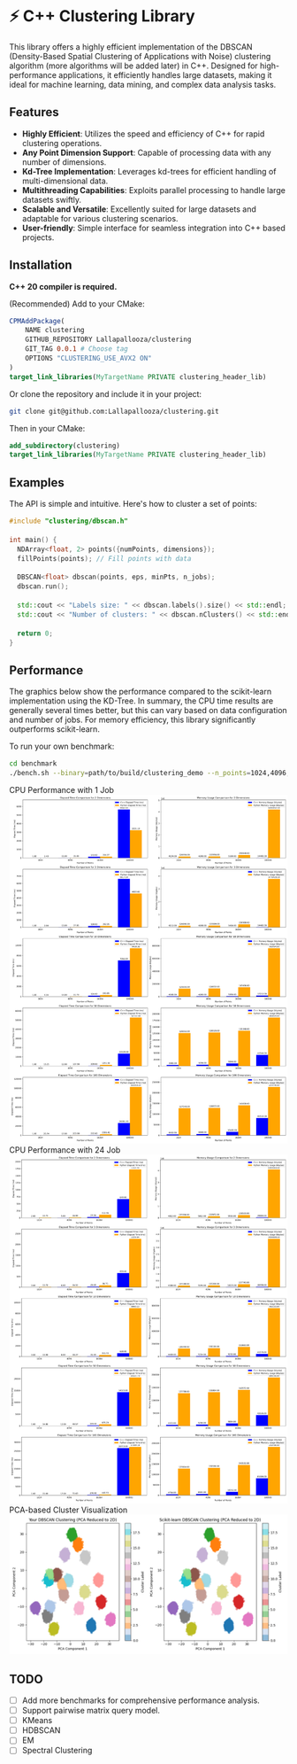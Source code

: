 # ⚡ C++ Clustering Library

This library offers a highly efficient implementation of the DBSCAN 
(Density-Based Spatial Clustering of Applications with Noise) clustering algorithm (more algorithms will be added later) in C++. 
Designed for high-performance applications, 
it efficiently handles large datasets, 
making it ideal for machine learning, data mining, and complex data analysis tasks.

## Features
- **Highly Efficient**: Utilizes the speed and efficiency of C++ for rapid clustering operations.
- **Any Point Dimension Support**: Capable of processing data with any number of dimensions.
- **Kd-Tree Implementation**: Leverages kd-trees for efficient handling of multi-dimensional data.
- **Multithreading Capabilities**: Exploits parallel processing to handle large datasets swiftly.
- **Scalable and Versatile**: Excellently suited for large datasets and adaptable for various clustering scenarios.
- **User-friendly**: Simple interface for seamless integration into C++ based projects.

## Installation
**C++ 20 compiler is required.**

(Recommended) Add to your CMake:
```cmake
CPMAddPackage(
    NAME clustering
    GITHUB_REPOSITORY Lallapallooza/clustering
    GIT_TAG 0.0.1 # Choose tag 
    OPTIONS "CLUSTERING_USE_AVX2 ON"
)
target_link_libraries(MyTargetName PRIVATE clustering_header_lib)
```

Or clone the repository and include it in your project:

```bash
git clone git@github.com:Lallapallooza/clustering.git
```

Then in your CMake:

```cmake
add_subdirectory(clustering)
target_link_libraries(MyTargetName PRIVATE clustering_header_lib)
```

## Examples
The API is simple and intuitive. Here's how to cluster a set of points:

```cpp
#include "clustering/dbscan.h"

int main() {
  NDArray<float, 2> points({numPoints, dimensions});
  fillPoints(points); // Fill points with data
  
  DBSCAN<float> dbscan(points, eps, minPts, n_jobs);
  dbscan.run();
  
  std::cout << "Labels size: " << dbscan.labels().size() << std::endl;
  std::cout << "Number of clusters: " << dbscan.nClusters() << std::endl;
  
  return 0;
}
```

## Performance
The graphics below show the performance compared to the scikit-learn implementation using the KD-Tree. 
In summary, the CPU time results are generally several times better, 
but this can vary based on data configuration and number of jobs. 
For memory efficiency, this library significantly outperforms scikit-learn.

To run your own benchmark:
```bash
cd benchmark
./bench.sh --binary=path/to/build/clustering_demo --n_points=1024,4096,16384,100000 --n_dims=2,3,10,50,100 --n_jobs=100500
```
CPU Performance with 1 Job
![CPU1](resources/results_1job.png)
CPU Performance with 24 Job
![CPU2](resources/results_24job.png)
PCA-based Cluster Visualization
![PCA](resources/result.png)

## TODO
- [ ] Add more benchmarks for comprehensive performance analysis.
- [ ] Support pairwise matrix query model.
- [ ] KMeans
- [ ] HDBSCAN
- [ ] EM
- [ ] Spectral Clustering
